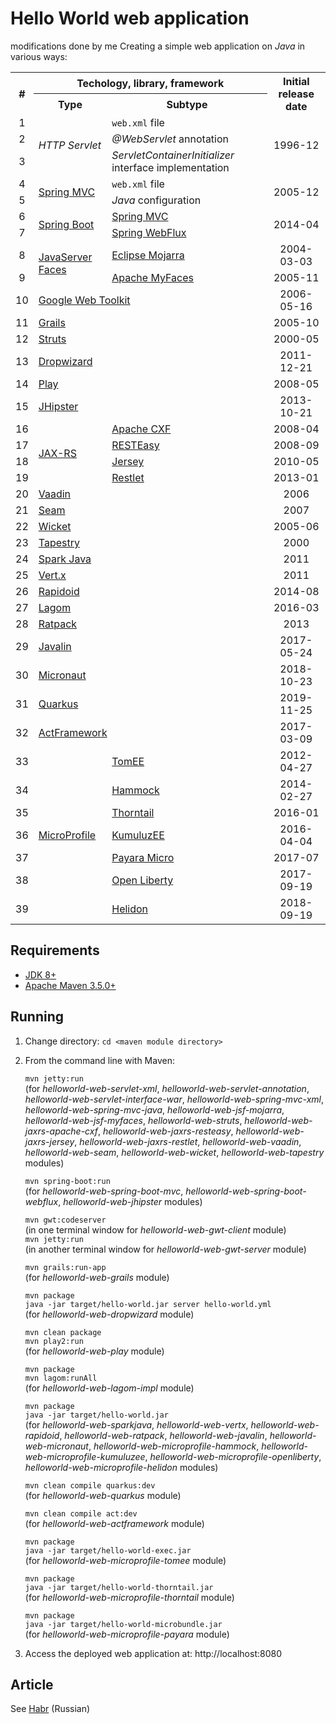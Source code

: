# Hello World web application

modifications done by me
Creating a simple web application on *Java* in various ways:

<table>
    <tr>
        <th rowspan="2">#</th>
        <th colspan="2">Techology, library, framework</th>
        <th rowspan="2">Initial release date</th>
    </tr>
    <tr>
        <th>Type</th>
        <th>Subtype</th>
    </tr>
    <tr>
        <td align="center">1</td>
        <td rowspan="3"><i>HTTP Servlet</i></td>
        <td><code>web.xml</code> file</td>
        <td rowspan="3" align="center">1996-12</td>
    </tr>
    <tr>
        <td align="center">2</td>
        <td><i>@WebServlet</i> annotation</td>
    </tr>
    <tr>
        <td align="center">3</td>
        <td><i>ServletContainerInitializer</i> interface implementation</td>
    </tr>
    <tr>
        <td align="center">4</td>
        <td rowspan="2"><a href="https://spring.io/projects/spring-framework">Spring MVC</a></td>
        <td><code>web.xml</code> file</td>
        <td rowspan="2" align="center">2005-12</td>
    </tr>
    <tr>
        <td align="center">5</td>
        <td><i>Java</i> configuration</td>
    </tr>
    <tr>
        <td align="center">6</td>
        <td rowspan="2"><a href="https://spring.io/projects/spring-boot">Spring Boot</a></td>
        <td><a href="https://spring.io/projects/spring-framework">Spring MVC</a></td>
        <td rowspan="2" align="center">2014-04</td>
    </tr>
    <tr>
        <td align="center">7</td>
        <td><a href="https://spring.io/projects/spring-framework">Spring WebFlux</a></td>
    </tr>
    <tr>
        <td align="center">8</td>
        <td rowspan="2"><a href="https://javaee.github.io/javaserverfaces-spec">JavaServer Faces</a></td>
        <td><a href="https://projects.eclipse.org/projects/ee4j.mojarra">Eclipse Mojarra</a></td>
        <td align="center">2004-03-03</td>
    </tr>
    <tr>
        <td align="center">9</td>
        <td><a href="http://myfaces.apache.org">Apache MyFaces</a></td>
        <td align="center">2005-11</td>
    </tr>
    <tr>
        <td align="center">10</td>
        <td colspan="2"><a href="http://www.gwtproject.org">Google Web Toolkit</a></td>
        <td align="center">2006-05-16</td>
    </tr>
    <tr>
        <td align="center">11</td>
        <td colspan="2"><a href="https://grails.org">Grails</a></td>
        <td align="center">2005-10</td>
    </tr>
    <tr>
        <td align="center">12</td>
        <td colspan="2"><a href="https://struts.apache.org">Struts</a></td>
        <td align="center">2000-05</td>
    </tr>
    <tr>
        <td align="center">13</td>
        <td colspan="2"><a href="https://www.dropwizard.io">Dropwizard</a></td>
        <td align="center">2011-12-21</td>
    </tr>
    <tr>
        <td align="center">14</td>
        <td colspan="2"><a href="https://www.playframework.com">Play</a></td>
        <td align="center">2008-05</td>
    </tr>
    <tr>
        <td align="center">15</td>
        <td colspan="2"><a href="https://www.jhipster.tech">JHipster</a></td>
        <td align="center">2013-10-21</td>
    </tr>
    <tr>
        <td align="center">16</td>
        <td rowspan="4"><a href="https://jakarta.ee/specifications/restful-ws">JAX-RS</a></td>
        <td><a href="http://cxf.apache.org">Apache CXF</a></td>
        <td align="center">2008-04</td>
    </tr>
    <tr>
        <td align="center">17</td>
        <td><a href="https://resteasy.github.io">RESTEasy</a></td>
        <td align="center">2008-09</td>
    </tr>
    <tr>
        <td align="center">18</td>
        <td><a href="https://jersey.github.io">Jersey</a></td>
        <td align="center">2010-05</td>
    </tr>
    <tr>
        <td align="center">19</td>
        <td><a href="https://restlet.com">Restlet</a></td>
        <td align="center">2013-01</td>
    </tr>
    <tr>
        <td align="center">20</td>
        <td colspan="2"><a href="https://vaadin.com">Vaadin</a></td>
        <td align="center">2006</td>
    </tr>
    <tr>
        <td align="center">21</td>
        <td colspan="2"><a href="http://seamframework.org">Seam</a></td>
        <td align="center">2007</td>
    </tr>
    <tr>
        <td align="center">22</td>
        <td colspan="2"><a href="https://wicket.apache.org">Wicket</a></td>
        <td align="center">2005-06</td>
    </tr>
    <tr>
        <td align="center">23</td>
        <td colspan="2"><a href="http://tapestry.apache.org">Tapestry</a></td>
        <td align="center">2000</td>
    </tr>
    <tr>
        <td align="center">24</td>
        <td colspan="2"><a href="http://sparkjava.com">Spark Java</a></td>
        <td align="center">2011</td>
    </tr>
    <tr>
        <td align="center">25</td>
        <td colspan="2"><a href="https://vertx.io">Vert.x</a></td>
        <td align="center">2011</td>
    </tr>
    <tr>
        <td align="center">26</td>
        <td colspan="2"><a href="https://www.rapidoid.org">Rapidoid</a></td>
        <td align="center">2014-08</td>
    </tr>
    <tr>
        <td align="center">27</td>
        <td colspan="2"><a href="https://www.lagomframework.com">Lagom</a></td>
        <td align="center">2016-03</td>
    </tr>
    <tr>
        <td align="center">28</td>
        <td colspan="2"><a href="https://ratpack.io">Ratpack</a></td>
        <td align="center">2013</td>
    </tr>
    <tr>
        <td align="center">29</td>
        <td colspan="2"><a href="https://javalin.io">Javalin</a></td>
        <td align="center">2017-05-24</td>
    </tr>
    <tr>
        <td align="center">30</td>
        <td colspan="2"><a href="https://micronaut.io">Micronaut</a></td>
        <td align="center">2018-10-23</td>
    </tr>
    <tr>
        <td align="center">31</td>
        <td colspan="2"><a href="https://quarkus.io">Quarkus</a></td>
        <td align="center">2019-11-25</td>
    </tr>
    <tr>
        <td align="center">32</td>
        <td colspan="2"><a href="http://actframework.org">ActFramework</a></td>
        <td align="center">2017-03-09</td>
    </tr>
    <tr>
        <td align="center">33</td>
        <td rowspan="7"><a href="https://microprofile.io">MicroProfile</a></td>
        <td><a href="http://tomee.apache.org">TomEE</a></td>
        <td align="center">2012-04-27</td>
    </tr>
    <tr>
        <td align="center">34</td>
        <td><a href="https://hammock-project.github.io">Hammock</a></td>
        <td align="center">2014-02-27</td>
    </tr>
    <tr>
        <td align="center">35</td>
        <td><a href="https://thorntail.io">Thorntail</a></td>
        <td align="center">2016-01</td>
    </tr>
    <tr>
        <td align="center">36</td>
        <td><a href="https://ee.kumuluz.com">KumuluzEE</a></td>
        <td align="center">2016-04-04</td>
    </tr>
    <tr>
        <td align="center">37</td>
        <td><a href="https://www.payara.fish/payara_micro">Payara Micro</a></td>
        <td align="center">2017-07</td>
    </tr>
    <tr>
        <td align="center">38</td>
        <td><a href="https://openliberty.io">Open Liberty</a></td>
        <td align="center">2017-09-19</td>
    </tr>
    <tr>
        <td align="center">39</td>
        <td><a href="https://helidon.io">Helidon</a></td>
        <td align="center">2018-09-19</td>
    </tr>
</table>

## Requirements

* [JDK 8+](https://www.oracle.com/technetwork/java/javase/downloads/index.html)
* [Apache Maven 3.5.0+](https://maven.apache.org/download.cgi)

## Running

1. Change directory:
    `cd <maven module directory>`

1. From the command line with Maven:

    `mvn jetty:run`  
    (for *helloworld-web-servlet-xml*, *helloworld-web-servlet-annotation*, *helloworld-web-servlet-interface-war*, *helloworld-web-spring-mvc-xml*, *helloworld-web-spring-mvc-java*, *helloworld-web-jsf-mojarra*, *helloworld-web-jsf-myfaces*, *helloworld-web-struts*, *helloworld-web-jaxrs-apache-cxf*, *helloworld-web-jaxrs-resteasy*, *helloworld-web-jaxrs-jersey*, *helloworld-web-jaxrs-restlet*, *helloworld-web-vaadin*, *helloworld-web-seam*, *helloworld-web-wicket*, *helloworld-web-tapestry* modules)

    `mvn spring-boot:run`  
    (for *helloworld-web-spring-boot-mvc*, *helloworld-web-spring-boot-webflux*, *helloworld-web-jhipster* modules)

    `mvn gwt:codeserver`  
    (in one terminal window for *helloworld-web-gwt-client* module)  
    `mvn jetty:run`  
    (in another terminal window for *helloworld-web-gwt-server* module)

    `mvn grails:run-app`  
    (for *helloworld-web-grails* module)
    
    `mvn package`  
    `java -jar target/hello-world.jar server hello-world.yml`  
    (for *helloworld-web-dropwizard* module)
    
    `mvn clean package`  
    `mvn play2:run`  
    (for *helloworld-web-play* module)
    
    `mvn package`  
    `mvn lagom:runAll`  
    (for *helloworld-web-lagom-impl* module)
    
    `mvn package`  
    `java -jar target/hello-world.jar`  
    (for *helloworld-web-sparkjava*, *helloworld-web-vertx*, *helloworld-web-rapidoid*, *helloworld-web-ratpack*, *helloworld-web-javalin*, *helloworld-web-micronaut*, *helloworld-web-microprofile-hammock*, *helloworld-web-microprofile-kumuluzee*, *helloworld-web-microprofile-openliberty*, *helloworld-web-microprofile-helidon* modules)
    
    `mvn clean compile quarkus:dev`  
    (for *helloworld-web-quarkus* module)
    
    `mvn clean compile act:dev`  
    (for *helloworld-web-actframework* module)
    
    `mvn package`  
    `java -jar target/hello-world-exec.jar`  
    (for *helloworld-web-microprofile-tomee* module)
    
    `mvn package`  
    `java -jar target/hello-world-thorntail.jar`  
    (for *helloworld-web-microprofile-thorntail* module)
    
    `mvn package`  
    `java -jar target/hello-world-microbundle.jar`  
    (for *helloworld-web-microprofile-payara* module)

1. Access the deployed web application at: http://localhost:8080

## Article

See [Habr](https://habr.com/ru/company/jugru/blog/453468/) (Russian)
